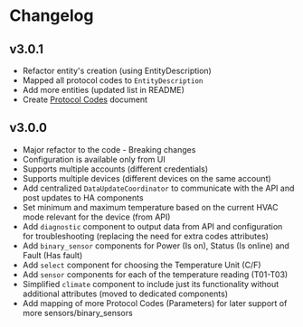# Changelog

## v3.0.1

- Refactor entity's creation (using EntityDescription)
- Mapped all protocol codes to `EntityDescription`
- Add more entities (updated list in README)
- Create [Protocol Codes](https://github.com/radical-squared/aquatemp/blob/master/PROTOCOL_CODES.md) document

## v3.0.0

- Major refactor to the code - Breaking changes
- Configuration is available only from UI
- Supports multiple accounts (different credentials)
- Supports multiple devices (different devices on the same account)
- Add centralized `DataUpdateCoordinator` to communicate with the API and post updates to HA components
- Set minimum and maximum temperature based on the current HVAC mode relevant for the device (from API)
- Add `diagnostic` component to output data from API and configuration for troubleshooting (replacing the need for extra codes attributes)
- Add `binary_sensor` components for Power (Is on), Status (Is online) and Fault (Has fault)
- Add `select` component for choosing the Temperature Unit (C/F)
- Add `sensor` components for each of the temperature reading (T01-T03)
- Simplified `climate` component to include just its functionality without additional attributes (moved to dedicated components)
- Add mapping of more Protocol Codes (Parameters) for later support of more sensors/binary_sensors
